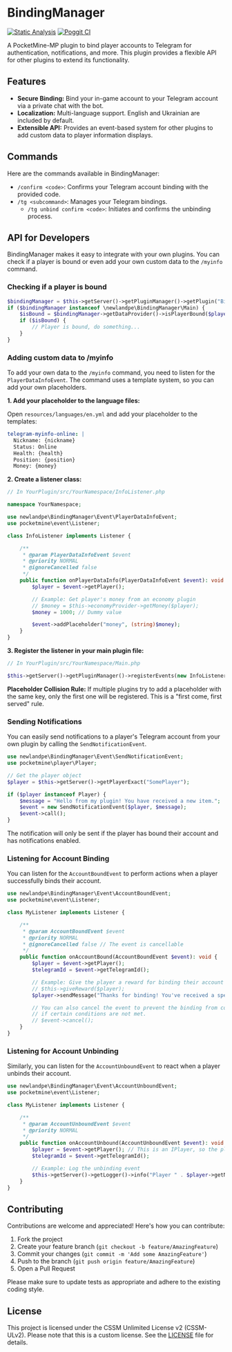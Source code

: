 # BindingManager

[![Static Analysis](https://img.shields.io/github/actions/workflow/status/newlandpe/BindingManager/php_checks.yml?label=PHPStan&logo=github)](https://github.com/newlandpe/BindingManager/actions/workflows/php_checks.yml)
[![Poggit CI](https://poggit.pmmp.io/ci.shield/newlandpe/BindingManager/BindingManager)](https://poggit.pmmp.io/ci/newlandpe/BindingManager/BindingManager)

A PocketMine-MP plugin to bind player accounts to Telegram for authentication, notifications, and more. This plugin provides a flexible API for other plugins to extend its functionality.

## Features

- **Secure Binding:** Bind your in-game account to your Telegram account via a private chat with the bot.
- **Localization:** Multi-language support. English and Ukrainian are included by default.
- **Extensible API:** Provides an event-based system for other plugins to add custom data to player information displays.

## Commands

Here are the commands available in BindingManager:

- `/confirm <code>`: Confirms your Telegram account binding with the provided code.
- `/tg <subcommand>`: Manages your Telegram bindings.
  - `/tg unbind confirm <code>`: Initiates and confirms the unbinding process.

## API for Developers

BindingManager makes it easy to integrate with your own plugins. You can check if a player is bound or even add your own custom data to the `/myinfo` command.

### Checking if a player is bound

```php
$bindingManager = $this->getServer()->getPluginManager()->getPlugin("BindingManager");
if ($bindingManager instanceof \newlandpe\BindingManager\Main) {
    $isBound = $bindingManager->getDataProvider()->isPlayerBound($player->getName());
    if ($isBound) {
        // Player is bound, do something...
    }
}
```

### Adding custom data to /myinfo

To add your own data to the `/myinfo` command, you need to listen for the `PlayerDataInfoEvent`. The command uses a template system, so you can add your own placeholders.

**1. Add your placeholder to the language files:**

Open `resources/languages/en.yml` and add your placeholder to the templates:

```yaml
telegram-myinfo-online: |
  Nickname: {nickname}
  Status: Online
  Health: {health}
  Position: {position}
  Money: {money}
```

**2. Create a listener class:**

```php
// In YourPlugin/src/YourNamespace/InfoListener.php

namespace YourNamespace;

use newlandpe\BindingManager\Event\PlayerDataInfoEvent;
use pocketmine\event\Listener;

class InfoListener implements Listener {

    /**
     * @param PlayerDataInfoEvent $event
     * @priority NORMAL
     * @ignoreCancelled false
     */
    public function onPlayerDataInfo(PlayerDataInfoEvent $event): void {
        $player = $event->getPlayer();

        // Example: Get player's money from an economy plugin
        // $money = $this->economyProvider->getMoney($player);
        $money = 1000; // Dummy value

        $event->addPlaceholder("money", (string)$money);
    }
}
```

**3. Register the listener in your main plugin file:**

```php
// In YourPlugin/src/YourNamespace/Main.php

$this->getServer()->getPluginManager()->registerEvents(new InfoListener(), $this);
```

**Placeholder Collision Rule:** If multiple plugins try to add a placeholder with the same key, only the first one will be registered. This is a "first come, first served" rule.

### Sending Notifications

You can easily send notifications to a player's Telegram account from your own plugin by calling the `SendNotificationEvent`.

```php
use newlandpe\BindingManager\Event\SendNotificationEvent;
use pocketmine\player\Player;

// Get the player object
$player = $this->getServer()->getPlayerExact("SomePlayer");

if ($player instanceof Player) {
    $message = "Hello from my plugin! You have received a new item.";
    $event = new SendNotificationEvent($player, $message);
    $event->call();
}
```

The notification will only be sent if the player has bound their account and has notifications enabled.

### Listening for Account Binding

You can listen for the `AccountBoundEvent` to perform actions when a player successfully binds their account.

```php
use newlandpe\BindingManager\Event\AccountBoundEvent;
use pocketmine\event\Listener;

class MyListener implements Listener {

    /**
     * @param AccountBoundEvent $event
     * @priority NORMAL
     * @ignoreCancelled false // The event is cancellable
     */
    public function onAccountBound(AccountBoundEvent $event): void {
        $player = $event->getPlayer();
        $telegramId = $event->getTelegramId();

        // Example: Give the player a reward for binding their account
        // $this->giveReward($player);
        $player->sendMessage("Thanks for binding! You've received a special reward.");

        // You can also cancel the event to prevent the binding from completing
        // if certain conditions are not met.
        // $event->cancel();
    }
}
```

### Listening for Account Unbinding

Similarly, you can listen for the `AccountUnboundEvent` to react when a player unbinds their account.

```php
use newlandpe\BindingManager\Event\AccountUnboundEvent;
use pocketmine\event\Listener;

class MyListener implements Listener {

    /**
     * @param AccountUnboundEvent $event
     * @priority NORMAL
     */
    public function onAccountUnbound(AccountUnboundEvent $event): void {
        $player = $event->getPlayer(); // This is an IPlayer, so the player might be offline
        $telegramId = $event->getTelegramId();

        // Example: Log the unbinding event
        $this->getServer()->getLogger()->info("Player " . $player->getName() . " (Telegram ID: " . $telegramId . ") has unbound their account.");
    }
}
```

## Contributing

Contributions are welcome and appreciated! Here's how you can contribute:

1. Fork the project
2. Create your feature branch (`git checkout -b feature/AmazingFeature`)
3. Commit your changes (`git commit -m 'Add some AmazingFeature'`)
4. Push to the branch (`git push origin feature/AmazingFeature`)
5. Open a Pull Request

Please make sure to update tests as appropriate and adhere to the existing coding style.

## License

This project is licensed under the CSSM Unlimited License v2 (CSSM-ULv2). Please note that this is a custom license. See the [LICENSE](LICENSE) file for details.
